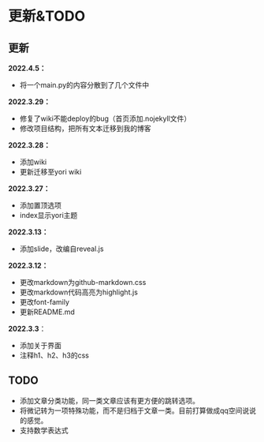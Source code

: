 # 更新&TODO

## 更新

**2022.4.5：**

- 将一个main.py的内容分散到了几个文件中

**2022.3.29：**

- 修复了wiki不能deploy的bug（首页添加.nojekyll文件）
- 修改项目结构，把所有文本迁移到我的博客

**2022.3.28：**

- 添加wiki
- 更新迁移至yori wiki

**2022.3.27：**

- 添加置顶选项
- index显示yori主题

**2022.3.13：**

- 添加slide，改编自reveal.js

**2022.3.12：**

- 更改markdown为github-markdown.css
- 更改markdown代码高亮为highlight.js
- 更改font-family
- 更新README.md

**2022.3.3**：

- 添加关于界面
- 注释h1、h2、h3的css

## TODO

- 添加文章分类功能，同一类文章应该有更方便的跳转选项。
- 将微记转为一项特殊功能，而不是归档于文章一类。目前打算做成qq空间说说的感觉。
- 支持数学表达式
